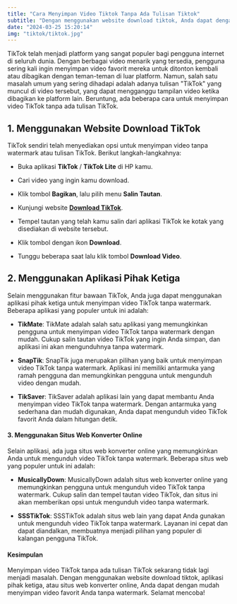 ```yaml
---
title: "Cara Menyimpan Video Tiktok Tanpa Ada Tulisan Tiktok"
subtitle: "Dengan menggunakan website download tiktok, Anda dapat dengan mudah menyimpan video favorit Anda tanpa watermark"
date: "2024-03-25 15:20:14"
img: "tiktok/tiktok.jpg"
---
```


TikTok telah menjadi platform yang sangat populer bagi pengguna internet di seluruh dunia. Dengan berbagai video menarik yang tersedia, pengguna sering kali ingin menyimpan video favorit mereka untuk ditonton kembali atau dibagikan dengan teman-teman di luar platform. Namun, salah satu masalah umum yang sering dihadapi adalah adanya tulisan "TikTok" yang muncul di video tersebut, yang dapat mengganggu tampilan video ketika dibagikan ke platform lain. Beruntung, ada beberapa cara untuk menyimpan video TikTok tanpa ada tulisan TikTok. 

<!--ads-->

## 1. Menggunakan Website Download TikTok

TikTok sendiri telah menyediakan opsi untuk menyimpan video tanpa watermark atau tulisan TikTok. Berikut langkah-langkahnya:


* Buka aplikasi **TikTok** / **TikTok Lite** di HP kamu.

* Cari video yang ingin kamu download.

* Klik tombol **Bagikan**, lalu pilih menu **Salin Tautan**.

* Kunjungi website **[Download TikTok](https://dl.mypurtech.com/)**.

* Tempel tautan yang telah kamu salin dari aplikasi TikTok ke kotak yang disediakan di website tersebut.

* Klik tombol dengan ikon **Download**.

* Tunggu beberapa saat lalu klik tombol **Download Video**.

<!--ads-->

## 2. Menggunakan Aplikasi Pihak Ketiga

Selain menggunakan fitur bawaan TikTok, Anda juga dapat menggunakan aplikasi pihak ketiga untuk menyimpan video TikTok tanpa watermark. Beberapa aplikasi yang populer untuk ini adalah:

- **TikMate**: TikMate adalah salah satu aplikasi yang memungkinkan pengguna untuk menyimpan video TikTok tanpa watermark dengan mudah. Cukup salin tautan video TikTok yang ingin Anda simpan, dan aplikasi ini akan mengunduhnya tanpa watermark.

- **SnapTik**: SnapTik juga merupakan pilihan yang baik untuk menyimpan video TikTok tanpa watermark. Aplikasi ini memiliki antarmuka yang ramah pengguna dan memungkinkan pengguna untuk mengunduh video dengan mudah.

- **TikSaver**: TikSaver adalah aplikasi lain yang dapat membantu Anda menyimpan video TikTok tanpa watermark. Dengan antarmuka yang sederhana dan mudah digunakan, Anda dapat mengunduh video TikTok favorit Anda dalam hitungan detik.

#### 3. Menggunakan Situs Web Konverter Online

Selain aplikasi, ada juga situs web konverter online yang memungkinkan Anda untuk mengunduh video TikTok tanpa watermark. Beberapa situs web yang populer untuk ini adalah:

- **MusicallyDown**: MusicallyDown adalah situs web konverter online yang memungkinkan pengguna untuk mengunduh video TikTok tanpa watermark. Cukup salin dan tempel tautan video TikTok, dan situs ini akan memberikan opsi untuk mengunduh video tanpa watermark.

- **SSSTikTok**: SSSTikTok adalah situs web lain yang dapat Anda gunakan untuk mengunduh video TikTok tanpa watermark. Layanan ini cepat dan dapat diandalkan, membuatnya menjadi pilihan yang populer di kalangan pengguna TikTok.

#### Kesimpulan

Menyimpan video TikTok tanpa ada tulisan TikTok sekarang tidak lagi menjadi masalah. Dengan menggunakan website download tiktok, aplikasi pihak ketiga, atau situs web konverter online, Anda dapat dengan mudah menyimpan video favorit Anda tanpa watermark. Selamat mencoba!
